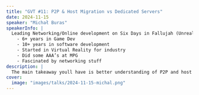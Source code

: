 ```yaml
---
title: "GVT #11: P2P & Host Migration vs Dedicated Servers"
date: 2024-11-15
speaker: "Michał Buras"
speakerInfo: |
  Leading Networking/Online development on Six Days in Fallujah (Unreal Engine)
    - 6+ years in Game Dev
    - 10+ years in software development
    - Started in Virtual Reality for industry
    - Did some AAA’s at MPG
    - Fascinated by networking stuff
description: |
  The main takeaway youll have is better understanding of P2P and host migratgion technologies and find out about other cost effective alternatives of game hosting.
cover:
  image: "images/talks/2024-11-15-michal.png"
---
```

